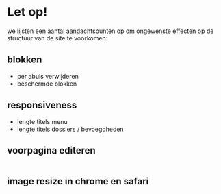 # Let op!

we lijsten een aantal aandachtspunten op om ongewenste effecten op de structuur van de site te voorkomen:

## blokken
* per abuis verwijderen
	![]()
* beschermde blokken
	![]()
	
## responsiveness
* lengte titels menu
	![]()
* lengte titels dossiers / bevoegdheden
	![]()
	
## voorpagina editeren
![]()

## image resize in chrome en safari
![]()  ![]()